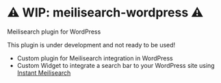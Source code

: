 # ⚠️ WIP: meilisearch-wordpress ⚠️

Meilisearch plugin for WordPress

This plugin is under development and not ready to be used!

- Custom plugin for Meilisearch integration in WordPress
- Custom Widget to integrate a search bar to your WordPress site using [Instant Meilisearch](https://github.com/meilisearch/instant-meilisearch)
